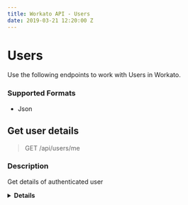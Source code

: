 ```yaml
---
title: Workato API - Users
date: 2019-03-21 12:20:00 Z
---
```


# Users
Use the following endpoints to work with Users in Workato.

### Supported Formats
* Json

## Get user details

> GET /api/users/me

### Description
Get details of authenticated user

<details> <summary> <b>Details</b></summary>

<h3> Responses </h3>
<table class="unchanged rich-diff-level-one" text-align ="center">
  <thead>
    <tr>
        <th width='20%'>Code</th>
        <th width='80%'>Description</th>
    </tr>
  </thead>
  <tbody>
  <tr>
    <td width =200 > <kbd>200</kbd> </td>
    <td> Success </td>
  </tr>
  <tr>
    <td width =200 > <kbd>401</kbd> </td>
    <td> Unauthorized </td>
  </tr>
  <tr>
    <td width =200 > <kbd>500</kbd> </td>
    <td> Server error </td>
  </tr>
  </tbody>
</table>

<h3> Examples</h3>

<h4>Success: 200</h4>
<pre><code style="display: block; white-space: pre-wrap;">GET /api/users/me
200
{
  "id": 18289,
  "name": "Dave ACME",
  "created_at": "2015-05-26T22:53:47.154Z",
  "handle": "daveacme",
  "expert": false,
  "avatar_url": "http://www.example.com/assets/default-avatar_large.png",
  "recipes_count": 2,
  "interested_applications": [
    "salesforce",
    "xero"
  ],
  "company_name": "Workato",
  "location": "Cupertino, CA",
  "last_seen": "2015-05-26T22:53:47.165Z",
  "contact_phone": "8718293617",
  "contact_email": "dave@acme.com",
  "about_me": "hi",
  "email": "dave@example.com",
  "phone": null,
  "active_recipes_count": 1
}
</code></pre>
</details>
